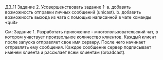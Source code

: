 ДЗ_11
Задание 2.  Усовершенствовать задание 1:
a.      добавить возможность отправки личных сообщений (unicast).
b.      добавить возможность выхода из чата с помощью написанной в чате команды «quit»


См: Задание 1. 
Разработать приложение - многопользовательский чат, 
в котором участвует произвольное количество клиентов. 
Каждый клиент после запуска отправляет свое имя серверу. 
После чего начинает отправлять ему сообщения. 
Каждое сообщение сервер подписывает именем клиента и рассылает 
всем клиентам (broadcast).